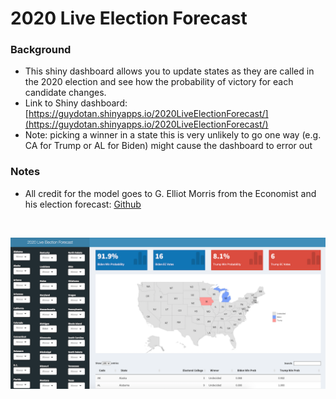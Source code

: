 # 2020 Live Election Forecast

### Background
* This shiny dashboard allows you to update states as they are called in the 2020 election and see how the probability of victory for each candidate changes.
* Link to Shiny dashboard: [https://guydotan.shinyapps.io/2020LiveElectionForecast/](https://guydotan.shinyapps.io/2020LiveElectionForecast/)
* Note: picking a winner in a state this is very unlikely to go one way (e.g. CA for Trump or AL for Biden) might cause the dashboard to error out


### Notes
* All credit for the model goes to G. Elliot Morris from the Economist and his election forecast: [Github](https://gist.github.com/elliottmorris/c70fd4d32049c9986a45e2dfc07fb4f0)

<br />

![screenshot-app](screenshot_app.png)
